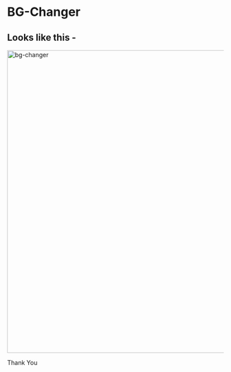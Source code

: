 # BG-Changer

## Looks like this - 

<img width="703" alt="bg-changer" src="https://github.com/surendra-kumar-07/BG-Changer/assets/146053122/7f6953bf-4447-4702-8547-ee9018866d1a">

Thank You
